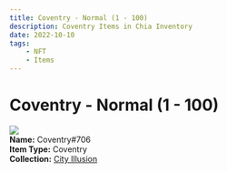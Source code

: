 ```yaml
---
title: Coventry - Normal (1 - 100)
description: Coventry Items in Chia Inventory
date: 2022-10-10
tags:
    - NFT
    - Items
---
```


# Coventry - Normal (1 - 100)
<div class="item_thumbnail">
<img loading="lazy" src="https://p43mot2noagdb4o46cyrpgtohmnyfouwrbu3incgfeemu.arweave.net/fzbHT_01wDDD-x3PCxF5puOxu_CupaIa-b-Q0RikIyk"><br/>
<div><strong>Name:</strong> Coventry#706</div>
<div><strong>Item Type:</strong> Coventry</div>
<div><strong>Collection:</strong> <a href="https://www.spacescan.io/xch/nft/collection/col1lend2dcn558km4wcwta4xnkfv3xpcmlp9kyt0m909emvfxechlyqdl5ndg">City Illusion</a></div>
</div>

